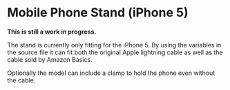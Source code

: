 Mobile Phone Stand (iPhone 5)
=============================

**This is still a work in progress.**

The stand is currently only fitting for the iPhone 5. By
using the variables in the source file it can fit both
the original Apple lightning cable as well as the cable
sold by Amazon Basics.

Optionally the model can include a clamp to hold the
phone even without the cable.
